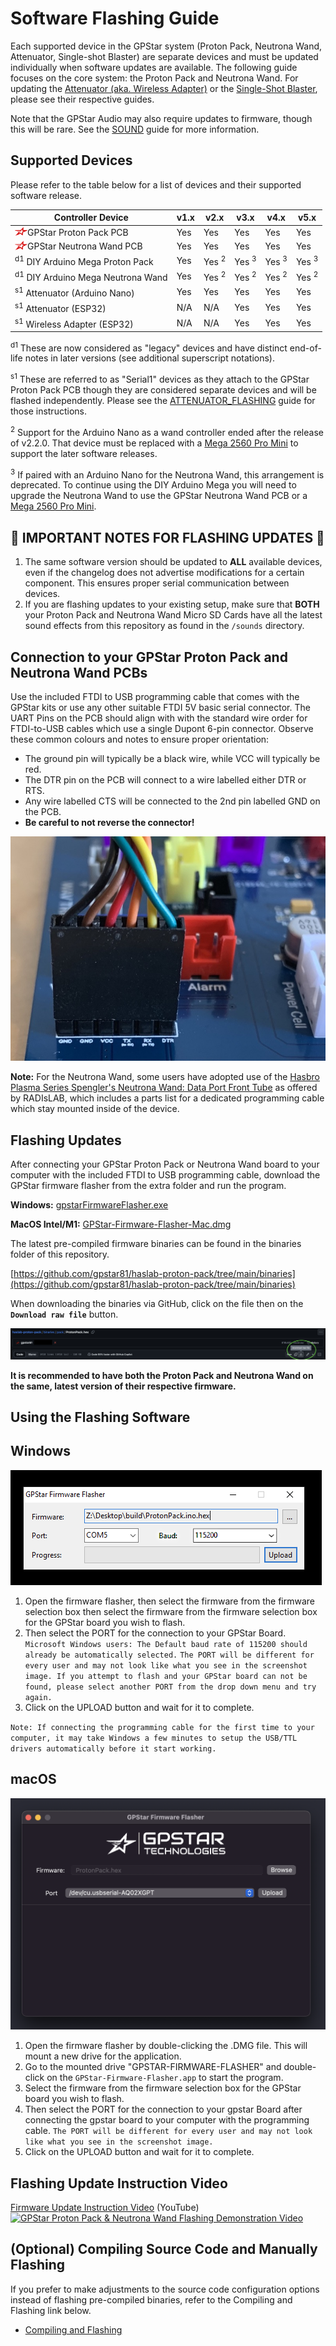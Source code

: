 # Software Flashing Guide

Each supported device in the GPStar system (Proton Pack, Neutrona Wand, Attenuator, Single-shot Blaster) are separate devices and must be updated individually when software updates are available. The following guide focuses on the core system: the Proton Pack and Neutrona Wand. For updating the [Attenuator (aka. Wireless Adapter)](ATTENUATOR_FLASHING.md) or the [Single-Shot Blaster](SINGLESHOT.md), please see their respective guides.

Note that the GPStar Audio may also require updates to firmware, though this will be rare. See the [SOUND](SOUND.md) guide for more information.

## Supported Devices

Please refer to the table below for a list of devices and their supported software release.

| Controller Device | v1.x | v2.x | v3.x | v4.x | v5.x |
|-------------------|------|------|------|------|------|
| <img src='images/gpstar_logo.png' width=20 align="left"/> GPStar Proton Pack PCB   | Yes | Yes | Yes | Yes | Yes |
| <img src='images/gpstar_logo.png' width=20 align="left"/> GPStar Neutrona Wand PCB | Yes | Yes | Yes | Yes | Yes |
| <sup>d1</sup> DIY Arduino Mega Proton Pack   | Yes | Yes <sup>2</sup> | Yes <sup>3</sup> | Yes <sup>3</sup> | Yes <sup>3</sup> |
| <sup>d1</sup> DIY Arduino Mega Neutrona Wand | Yes | Yes <sup>2</sup> | Yes <sup>2</sup> | Yes <sup>2</sup> | Yes <sup>2</sup> |
| <sup>s1</sup> Attenuator (Arduino Nano) | Yes | Yes | Yes | Yes | Yes |
| <sup>s1</sup> Attenuator (ESP32)        | N/A | N/A | Yes | Yes | Yes |
| <sup>s1</sup> Wireless Adapter (ESP32)  | N/A | N/A | Yes | Yes | Yes |

<sup>d1</sup> These are now considered as "legacy" devices and have distinct end-of-life notes in later versions (see additional superscript notations).

<sup>s1</sup> These are referred to as "Serial1" devices as they attach to the GPStar Proton Pack PCB though they are considered separate devices and will be flashed independently. Please see the [ATTENUATOR_FLASHING](ATTENUATOR_FLASHING.md) guide for those instructions.

<sup>2</sup> Support for the Arduino Nano as a wand controller ended after the release of v2.2.0. That device must be replaced with a [Mega 2560 Pro Mini](https://www.amazon.com/s?k=Mega+2560+PRO+MINI) to support the later software releases.

<sup>3</sup> If paired with an Arduino Nano for the Neutrona Wand, this arrangement is deprecated. To continue using the DIY Arduino Mega you will need to upgrade the Neutrona Wand to use the GPStar Neutrona Wand PCB or a [Mega 2560 Pro Mini](https://www.amazon.com/s?k=Mega+2560+PRO+MINI).

## 📝 IMPORTANT NOTES FOR FLASHING UPDATES 📝

1. The same software version should be updated to **ALL** available devices, even if the changelog does not advertise modifications for a certain component. This ensures proper serial communication between devices.
1. If you are flashing updates to your existing setup, make sure that **BOTH** your Proton Pack and Neutrona Wand Micro SD Cards have all the latest sound effects from this repository as found in the `/sounds` directory.

## Connection to your GPStar Proton Pack and Neutrona Wand PCBs
Use the included FTDI to USB programming cable that comes with the GPStar kits or use any other suitable FTDI 5V basic serial connector. The UART Pins on the PCB should align with with the standard wire order for FTDI-to-USB cables which use a single Dupont 6-pin connector. Observe these common colours and notes to ensure proper orientation:

- The ground pin will typically be a black wire, while VCC will typically be red.
- The DTR pin on the PCB will connect to a wire labelled either DTR or RTS.
- Any wire labelled CTS will be connected to the 2nd pin labelled GND on the PCB.
- **Be careful to not reverse the connector!**

![UART Connection](images/uart_pack.jpg)

**Note:** For the Neutrona Wand, some users have adopted use of the [Hasbro Plasma Series Spengler's Neutrona Wand: Data Port Front Tube](https://www.etsy.com/listing/1756220009/) as offered by RADIsLAB, which includes a parts list for a dedicated programming cable which stay mounted inside of the device.

## Flashing Updates
After connecting your GPStar Proton Pack or Neutrona Wand board to your computer with the included FTDI to USB programming cable, download the GPStar firmware flasher from the extra folder and run the program.

**Windows:** [gpstarFirmwareFlasher.exe](https://github.com/gpstar81/haslab-proton-pack/raw/main/extras/gpstarFirmwareFlasher.exe)

**MacOS Intel/M1:** [GPStar-Firmware-Flasher-Mac.dmg](https://github.com/gpstar81/haslab-proton-pack/raw/main/extras/GPStar-Firmware-Flasher-Mac.dmg)

The latest pre-compiled firmware binaries can be found in the binaries folder of this repository.

[https://github.com/gpstar81/haslab-proton-pack/tree/main/binaries](https://github.com/gpstar81/haslab-proton-pack/tree/main/binaries)

When downloading the binaries via GitHub, click on the file then on the **`Download raw file`** button.

![GPStar firmware flasher](images/flashDownload.png)

**It is recommended to have both the Proton Pack and Neutrona Wand on the same, latest version of their respective firmware.**

## Using the Flashing Software

## Windows ##

![GPStar firmware flasher Windows](images/flash-gpstar-1-firmware.png)

1. Open the firmware flasher, then select the firmware from the firmware selection box then select the firmware from the firmware selection box for the GPStar board you wish to flash.
1. Then select the PORT for the connection to your GPStar Board. `Microsoft Windows users: The Default baud rate of 115200 should already be automatically selected.` `The PORT will be different for every user and may not look like what you see in the screenshot image. If you attempt to flash and your GPStar board can not be found, please select another PORT from the drop down menu and try again.`
1. Click on the UPLOAD button and wait for it to complete.

`Note: If connecting the programming cable for the first time to your computer, it may take Windows a few minutes to setup the USB/TTL drivers automatically before it start working.`

## macOS ##

![gpstar firmware flasher Mac](images/flash-gpstar-firmware-mac.png)

1. Open the firmware flasher by double-clicking the .DMG file. This will mount a new drive for the application.
1. Go to the mounted drive "GPSTAR-FIRMWARE-FLASHER" and double-click on the `GPStar-Firmware-Flasher.app` to start the program.
1. Select the firmware from the firmware selection box for the GPStar board you wish to flash.
1. Then select the PORT for the connection to your gpstar Board after connecting the gpstar board to your computer with the programming cable. `The PORT will be different for every user and may not look like what you see in the screenshot image.`
1. Click on the UPLOAD button and wait for it to complete.

## Flashing Update Instruction Video ##

[Firmware Update Instruction Video](https://www.youtube.com/watch?v=Hbk-RCVR1ew) (YouTube)
[![GPStar Proton Pack & Neutrona Wand Flashing Demonstration Video](https://img.youtube.com/vi/Hbk-RCVR1ew/maxresdefault.jpg)](https://www.youtube.com/watch?v=Hbk-RCVR1ew)

## (Optional) Compiling Source Code and Manually Flashing ##

If you prefer to make adjustments to the source code configuration options instead of flashing pre-compiled binaries, refer to the Compiling and Flashing link below.

* [Compiling and Flashing](COMPILING_FLASHING.md)
